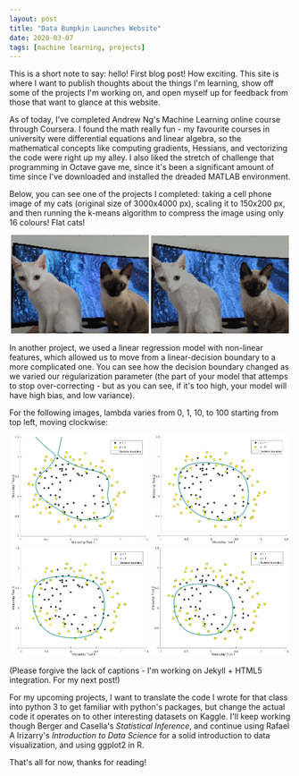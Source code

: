 ```yaml
---
layout: post
title: "Data Bumpkin Launches Website"
date: 2020-03-07
tags: [machine learning, projects]
---
```


This is a short note to say: hello! First blog post! How exciting. This site is where I want to publish thoughts about the things I'm learning, show off some of the projects I'm working on, and open myself up for feedback from those that want to glance at this website.

As of today, I've completed Andrew Ng's Machine Learning online course through Coursera. I found the math really fun - my favourite courses in university were differential equations and linear algebra, so the mathematical concepts like computing gradients, Hessians, and vectorizing the code were right up my alley. I also liked the stretch of challenge that programming in Octave gave me, since it's been a significant amount of time since I've downloaded and installed the dreaded MATLAB environment.

Below, you can see one of the projects I completed: taking a cell phone image of my cats (original size of 3000x4000 px), scaling it to 150x200 px, and then running the k-means algorithm to compress the image using only 16 colours! Flat cats!

<center>
	<img src="/assets/images/2020-03-07/original_cats.png" width="49%"> <img src="/assets/images/2020-03-07/compressed_cats.png" width="49%"> 
</center>

In another project, we used a linear regression model with non-linear features, which allowed us to move from a linear-decision boundary to a more complicated one. You can see how the decision boundary changed as we varied our regularization parameter (the part of your model that attemps to stop over-correcting - but as you can see, if it's too high, your model will have high bias, and low variance).

For the following images, lambda varies from 0, 1, 10, to 100 starting from top left, moving clockwise:
<center>
	<img src="/assets/images/2020-03-07/lambda0.png" width="49%"> <img src="/assets/images/2020-03-07/lambda1.png" width="49%"> 
	<img src="/assets/images/2020-03-07/lambda10.png" width="49%"> <img src="/assets/images/2020-03-07/lambda100.png" width="49%"> 
</center>

(Please forgive the lack of captions - I'm working on Jekyll + HTML5 integration. For my next post!)

For my upcoming projects, I want to translate the code I wrote for that class into python 3 to get familiar with python's packages, but change the actual code it operates on to other interesting datasets on Kaggle. I'll keep working though Berger and Casella's <i>Statistical Inference</i>, and continue using Rafael A Irizarry's <i>Introduction to Data Science</i> for a solid introduction to data visualization, and using ggplot2 in R. 

That's all for now, thanks for reading!